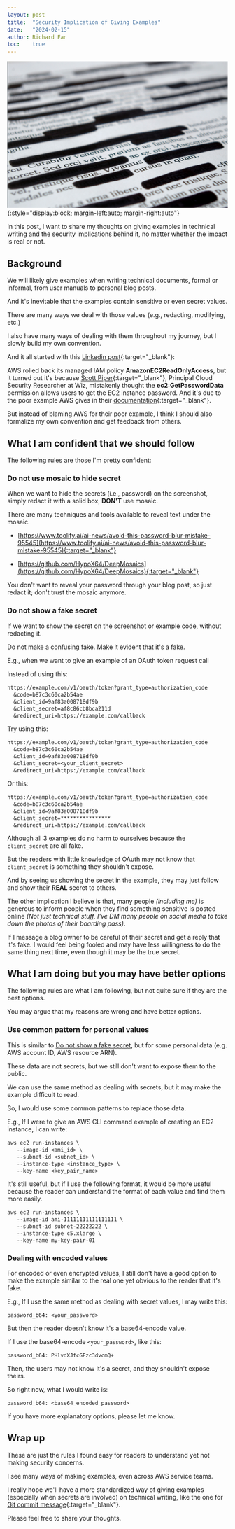 ```yaml
---
layout: post
title:  "Security Implication of Giving Examples"
date:   "2024-02-15"
author: Richard Fan
toc:    true
---
```


![Cover image](/assets/images/c3d9d805-f7da-497e-96b1-817f7b1503c5.png){:style="display:block; margin-left:auto; margin-right:auto"}

In this post, I want to share my thoughts on giving examples in technical writing and the security implications behind it, no matter whether the impact is real or not.

## Background

We will likely give examples when writing technical documents, formal or informal, from user manuals to personal blog posts.

And it's inevitable that the examples contain sensitive or even secret values.

There are many ways we deal with those values (e.g., redacting, modifying, etc.)

I also have many ways of dealing with them throughout my journey, but I slowly build my own convention.

And it all started with this [Linkedin post](https://www.linkedin.com/posts/richardfan1126_aws-activity-7163779862250373121-iybZ?utm_source=share&utm_medium=member_desktop){:target="_blank"}:

AWS rolled back its managed IAM policy **AmazonEC2ReadOnlyAccess**, but it turned out it's because [Scott Piper](https://www.linkedin.com/in/scott-piper-security/){:target="_blank"}, Principal Cloud Security Researcher at Wiz, mistakenly thought the **ec2:GetPasswordData** permission allows users to get the EC2 instance password. And it's due to the poor example AWS gives in their [documentation](https://docs.aws.amazon.com/AWSEC2/latest/APIReference/API_GetPasswordData.html){:target="_blank"}.

But instead of blaming AWS for their poor example, I think I should also formalize my own convention and get feedback from others.

## What I am confident that we should follow

The following rules are those I'm pretty confident:

### Do not use mosaic to hide secret

When we want to hide the secrets (i.e., password) on the screenshot, simply redact it with a solid box, **DON'T** use mosaic.

There are many techniques and tools available to reveal text under the mosaic.

* [https://www.toolify.ai/ai-news/avoid-this-password-blur-mistake-95545](https://www.toolify.ai/ai-news/avoid-this-password-blur-mistake-95545){:target="_blank"}

* [https://github.com/HypoX64/DeepMosaics](https://github.com/HypoX64/DeepMosaics){:target="_blank"}

You don't want to reveal your password through your blog post, so just redact it; don't trust the mosaic anymore.

### Do not show a fake secret

If we want to show the secret on the screenshot or example code, without redacting it.

Do not make a confusing fake. Make it evident that it's a fake.

E.g., when we want to give an example of an OAuth token request call

Instead of using this:

```
https://example.com/v1/oauth/token?grant_type=authorization_code
  &code=b87c3c60ca2b54ae
  &client_id=9af83a008718df9b
  &client_secret=af8c86cb8bca211d
  &redirect_uri=https://example.com/callback
```

Try using this:

```
https://example.com/v1/oauth/token?grant_type=authorization_code
  &code=b87c3c60ca2b54ae
  &client_id=9af83a008718df9b
  &client_secret=<your_client_secret>
  &redirect_uri=https://example.com/callback
```

Or this:

```
https://example.com/v1/oauth/token?grant_type=authorization_code
  &code=b87c3c60ca2b54ae
  &client_id=9af83a008718df9b
  &client_secret=****************
  &redirect_uri=https://example.com/callback
```

Although all 3 examples do no harm to ourselves because the `client_secret` are all fake.

But the readers with little knowledge of OAuth may not know that `client_secret` is something they shouldn't expose.

And by seeing us showing the secret in the example, they may just follow and show their **REAL** secret to others.

The other implication I believe is that, many people _(including me)_ is generous to inform people when they find something sensitive is posted online _(Not just technical stuff, I've DM many people on social media to take down the photos of their boarding pass)_.

If I message a blog owner to be careful of their secret and get a reply that it's fake. I would feel being fooled and may have less willingness to do the same thing next time, even though it may be the true secret.

## What I am doing but you may have better options

The following rules are what I am following, but not quite sure if they are the best options.

You may argue that my reasons are wrong and have better options.

### Use common pattern for personal values

This is similar to [Do not show a fake secret](#do-not-show-a-fake-secret), but for some personal data (e.g. AWS account ID, AWS resource ARN).

These data are not secrets, but we still don't want to expose them to the public.

We can use the same method as dealing with secrets, but it may make the example difficult to read.

So, I would use some common patterns to replace those data.

E.g., If I were to give an AWS CLI command example of creating an EC2 instance, I can write:

```
aws ec2 run-instances \
   --image-id <ami_id> \
   --subnet-id <subnet_id> \
   --instance-type <instance_type> \
   --key-name <key_pair_name>
```

It's still useful, but if I use the following format, it would be more useful because the reader can understand the format of each value and find them more easily.

```
aws ec2 run-instances \
   --image-id ami-11111111111111111 \
   --subnet-id subnet-22222222 \
   --instance-type c5.xlarge \
   --key-name my-key-pair-01
```

### Dealing with encoded values

For encoded or even encrypted values, I still don't have a good option to make the example similar to the real one yet obvious to the reader that it's fake.

E.g., If I use the same method as dealing with secret values, I may write this:

```
password_b64: <your_password>
```

But then the reader doesn't know it's a base64-encode value.

If I use the base64-encode `<your_password>`, like this:

```
password_b64: PHlvdXJfcGFzc3dvcmQ+
```

Then, the users may not know it's a secret, and they shouldn't expose theirs.

So right now, what I would write is:

```
password_b64: <base64_encoded_password>
```

If you have more explanatory options, please let me know.

## Wrap up

These are just the rules I found easy for readers to understand yet not making security concerns.

I see many ways of making examples, even across AWS service teams.

I really hope we'll have a more standardized way of giving examples (especially when secrets are involved) on technical writing, like the one for [Git commit message](https://www.conventionalcommits.org/en/v1.0.0/){:target="_blank"}.

Please feel free to share your thoughts.
